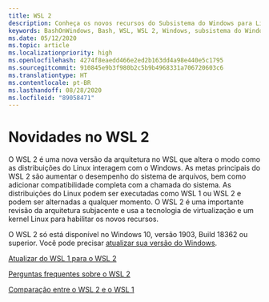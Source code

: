```yaml
---
title: WSL 2
description: Conheça os novos recursos do Subsistema do Windows para Linux 2. Veja os recursos adicionais disponíveis, como atualização da versão do WSL e perguntas frequentes.
keywords: BashOnWindows, Bash, WSL, WSL 2, Windows, subsistema do Windows para Linux, subsistema do Windows, Ubuntu, Debian, Suse, Windows 10, instalar
ms.date: 05/12/2020
ms.topic: article
ms.localizationpriority: high
ms.openlocfilehash: 4274f8eaedd466e2ed2b163dd4a98e440e5c1795
ms.sourcegitcommit: 910845e9b3f980b2c5b9b4968331a706720603c6
ms.translationtype: HT
ms.contentlocale: pt-BR
ms.lasthandoff: 08/28/2020
ms.locfileid: "89058471"
---
```

# <a name="whats-new-in-wsl-2"></a>Novidades no WSL 2

O WSL 2 é uma nova versão da arquitetura no WSL que altera o modo como as distribuições do Linux interagem com o Windows. As metas principais do WSL 2 são aumentar o desempenho do sistema de arquivos, bem como adicionar compatibilidade completa com a chamada do sistema. As distribuições do Linux podem ser executadas como WSL 1 ou WSL 2 e podem ser alternadas a qualquer momento. O WSL 2 é uma importante revisão da arquitetura subjacente e usa a tecnologia de virtualização e um kernel Linux para habilitar os novos recursos.

O WSL 2 só está disponível no Windows 10, versão 1903, Build 18362 ou superior. Você pode precisar [atualizar sua versão do Windows](ms-settings:windowsupdate).

[Atualizar do WSL 1 para o WSL 2](./install-win10.md#update-to-wsl-2)

[Perguntas frequentes sobre o WSL 2](./wsl2-faq.md)

[Comparação entre o WSL 2 e o WSL 1](./compare-versions.md)
